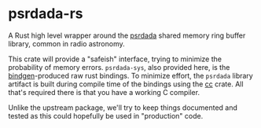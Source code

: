 # psrdada-rs

A Rust high level wrapper around the
[psrdada](http://psrdada.sourceforge.net/) shared memory ring buffer library,
common in radio astronomy.

This crate will provide a "safeish" interface, trying to minimize the probability
of memory errors. `psrdada-sys`, also provided here, is the
[bindgen](https://github.com/rust-lang/rust-bindgen)-produced raw rust bindings.
To minimize effort, the `psrdada` library artifact is built during compile time
of the bindings using the [cc](https://docs.rs/cc/latest/cc/) crate. All that's
required there is that you have a working C compiler.

Unlike the upstream package, we'll try to keep things documented and tested as
this could hopefully be used in "production" code.
